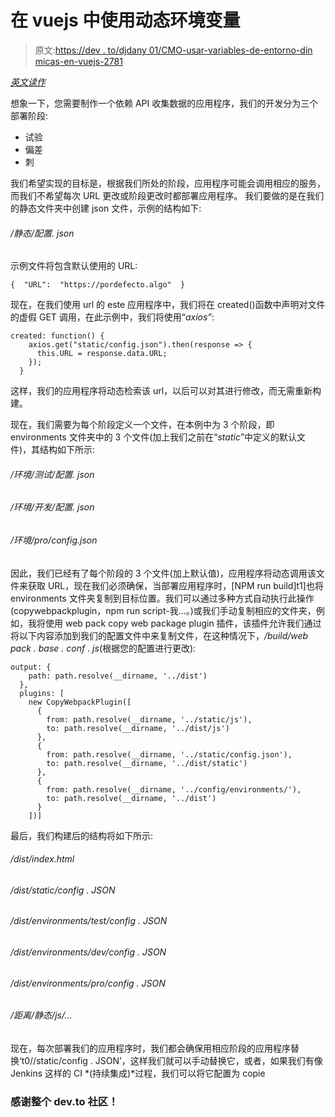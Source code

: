 # 在 vuejs 中使用动态环境变量

> 原文:[https://dev . to/djdany 01/CMO-usar-variables-de-entorno-din micas-en-vuejs-2781](https://dev.to/djdany01/cmo-usar-variables-de-entorno-dinmicas-en-vuejs-2781)

[*英文读作*](https://dev.to/djdany01/how-to-use-dynamic-environment-variables-in-vuejs-4l3e)

想象一下，您需要制作一个依赖 API 收集数据的应用程序，我们的开发分为三个部署阶段:

*   试验
*   偏差
*   刺

我们希望实现的目标是，根据我们所处的阶段，应用程序可能会调用相应的服务，而我们不希望每次 URL 更改或阶段更改时都部署应用程序。
我们要做的是在我们的静态文件夹中创建 json 文件，示例的结构如下:

###### /静态/配置. json

示例文件将包含默认使用的 URL:

```
{  "URL":  "https://pordefecto.algo"  } 
```

现在，在我们使用 url 的 este 应用程序中，我们将在 created()函数中声明对文件的虚假 GET 调用，在此示例中，我们将使用“*axios”*:

```
created: function() {
    axios.get("static/config.json").then(response => {
      this.URL = response.data.URL;
    });
  } 
```

这样，我们的应用程序将动态检索该 url，以后可以对其进行修改，而无需重新构建。

现在，我们需要为每个阶段定义一个文件，在本例中为 3 个阶段，即 environments 文件夹中的 3 个文件(加上我们之前在“*static*”中定义的默认文件)，其结构如下所示:

###### /环境/测试/配置. json

###### /环境/开发/配置. json

###### /环境/pro/config.json

因此，我们已经有了每个阶段的 3 个文件(加上默认值)，应用程序将动态调用该文件来获取 URL，现在我们必须确保，当部署应用程序时，[NPM run build]t1]也将 environments 文件夹复制到目标位置。我们可以通过多种方式自动执行此操作(copywebpackplugin，npm run script-我...。)或我们手动复制相应的文件夹，例如，我将使用 web pack copy web package plugin 插件，该插件允许我们通过将以下内容添加到我们的配置文件中来复制文件，在这种情况下，*/build/web pack . base . conf . js*(根据您的配置进行更改):

```
output: {
    path: path.resolve(__dirname, '../dist')
  },
  plugins: [
    new CopyWebpackPlugin([
      {
        from: path.resolve(__dirname, '../static/js'),
        to: path.resolve(__dirname, '../dist/js')
      },
      {
        from: path.resolve(__dirname, '../static/config.json'),
        to: path.resolve(__dirname, '../dist/static')
      },
      {
        from: path.resolve(__dirname, '../config/environments/'),
        to: path.resolve(__dirname, '../dist')
      }
    ])] 
```

最后，我们构建后的结构将如下所示:

###### /dist/index.html

###### /dist/static/config . JSON

###### /dist/environments/test/config . JSON

###### /dist/environments/dev/config . JSON

###### /dist/environments/pro/config . JSON

###### /距离/静态/js/...

现在，每次部署我们的应用程序时，我们都会确保用相应阶段的应用程序替换‘t0//static/config . JSON’，这样我们就可以手动替换它，或者，如果我们有像 Jenkins 这样的 CI *(持续集成)*过程，我们可以将它配置为 copie

### 感谢整个 dev.to 社区！